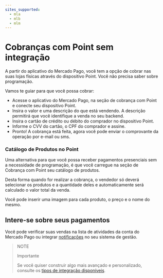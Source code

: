 ```yaml
---
sites_supported:
  - mla
  - mlb
  - mlm
---
```


# Cobranças com Point sem integração

A partir do aplicativo do Mercado Pago, você tem a opção de cobrar nas suas lojas físicas através do dispositivo Point.
Você não precisa saber sobre programação.

Vamos te guiar para que você possa cobrar:

- Acesse o aplicativo do Mercado Pago, na seção de cobrança com Point e conecte seu dispositivo Point.
- Insira o valor e uma descrição do que está vendendo. A descrição permitirá que você identifique a venda no seu backend.
- Insira o cartão de crédito ou débito do comprador no dispositivo Point.
- Informe o CVV do cartão, o CPF do comprador e assine.
- Pronto! A cobrança está feita, agora você pode enviar o comprovante da operação por e-mail ou sms.

### Catálogo de Produtos no Point

Uma alternativa para que você possa receber pagamentos presenciais sem a necessidade de programação, é que você carregue na seção de Cobrança com Point seu catálogo de produtos.

Desta forma quando for realizar a cobrança, o vendedor só deverá selecionar os produtos e a quantidade deles e automaticamente será calculado o valor total da venda.

Você pode inserir uma imagem para cada produto, o preço e o nome do mesmo.

## Intere-se sobre seus pagamentos

Você pode verificar suas vendas na lista de atividades da conta do Mercado Pago ou integrar [notificações](/developers/pt/docs/mp-point/additional-content/your-integrations/notifications/webhooks) no seu sistema de gestão.

> NOTE
> 
> Importante
>
> Se você quiser construir algo mais avançado e personalizado, consulte os [tipos de integração disponíveis](/developers/pt/docs/mp-point/types-of-integration).